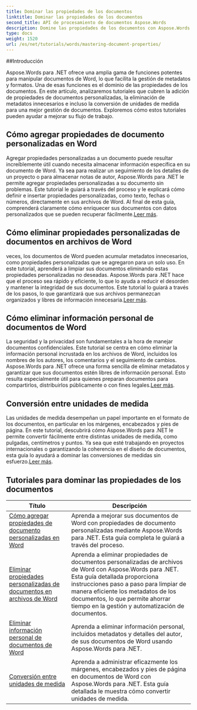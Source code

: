 ```yaml
---
title: Dominar las propiedades de los documentos
linktitle: Dominar las propiedades de los documentos
second_title: API de procesamiento de documentos Aspose.Words
description: Domine las propiedades de los documentos con Aspose.Words para .NET. Aprenda a agregar, eliminar y convertir unidades de medida en documentos de Word con estos tutoriales fáciles de seguir.
type: docs
weight: 1520
url: /es/net/tutorials/words/mastering-document-properties/
---
```

##Introducción  

Aspose.Words para .NET ofrece una amplia gama de funciones potentes para manipular documentos de Word, lo que facilita la gestión de metadatos y formatos. Una de esas funciones es el dominio de las propiedades de los documentos. En este artículo, analizaremos tutoriales que cubren la adición de propiedades de documentos personalizadas, la eliminación de metadatos innecesarios e incluso la conversión de unidades de medida para una mejor gestión de documentos. Exploremos cómo estos tutoriales pueden ayudar a mejorar su flujo de trabajo.

## Cómo agregar propiedades de documento personalizadas en Word  

Agregar propiedades personalizadas a un documento puede resultar increíblemente útil cuando necesita almacenar información específica en su documento de Word. Ya sea para realizar un seguimiento de los detalles de un proyecto o para almacenar notas de autor, Aspose.Words para .NET le permite agregar propiedades personalizadas a su documento sin problemas. Este tutorial le guiará a través del proceso y le explicará cómo definir e insertar propiedades personalizadas, como texto, fechas o números, directamente en sus archivos de Word. Al final de esta guía, comprenderá claramente cómo enriquecer sus documentos con datos personalizados que se pueden recuperar fácilmente.[Leer más](./adding-custom-document-properties-in-word/).

## Cómo eliminar propiedades personalizadas de documentos en archivos de Word  

 veces, los documentos de Word pueden acumular metadatos innecesarios, como propiedades personalizadas que se agregaron para un solo uso. En este tutorial, aprenderá a limpiar sus documentos eliminando estas propiedades personalizadas no deseadas. Aspose.Words para .NET hace que el proceso sea rápido y eficiente, lo que lo ayuda a reducir el desorden y mantener la integridad de sus documentos. Este tutorial lo guiará a través de los pasos, lo que garantizará que sus archivos permanezcan organizados y libres de información innecesaria.[Leer más](./remove-custom-document-properties-in-word-files/).

## Cómo eliminar información personal de documentos de Word  

 La seguridad y la privacidad son fundamentales a la hora de manejar documentos confidenciales. Este tutorial se centra en cómo eliminar la información personal incrustada en los archivos de Word, incluidos los nombres de los autores, los comentarios y el seguimiento de cambios. Aspose.Words para .NET ofrece una forma sencilla de eliminar metadatos y garantizar que sus documentos estén libres de información personal. Esto resulta especialmente útil para quienes preparan documentos para compartirlos, distribuirlos públicamente o con fines legales.[Leer más](./remove-personal-information-word-document/).

## Conversión entre unidades de medida  

 Las unidades de medida desempeñan un papel importante en el formato de los documentos, en particular en los márgenes, encabezados y pies de página. En este tutorial, descubrirá cómo Aspose.Words para .NET le permite convertir fácilmente entre distintas unidades de medida, como pulgadas, centímetros y puntos. Ya sea que esté trabajando en proyectos internacionales o garantizando la coherencia en el diseño de documentos, esta guía lo ayudará a dominar las conversiones de medidas sin esfuerzo.[Leer más](./converting-between-measurement-units/).

 ## Tutoriales para dominar las propiedades de los documentos
| Título | Descripción |
| --- | --- |
| [Cómo agregar propiedades de documento personalizadas en Word](./adding-custom-document-properties-in-word/) | Aprenda a mejorar sus documentos de Word con propiedades de documento personalizadas mediante Aspose.Words para .NET. Esta guía completa le guiará a través del proceso. |
| [Eliminar propiedades personalizadas de documentos en archivos de Word](./remove-custom-document-properties-in-word-files/) | Aprenda a eliminar propiedades de documentos personalizadas de archivos de Word con Aspose.Words para .NET. Esta guía detallada proporciona instrucciones paso a paso para limpiar de manera eficiente los metadatos de los documentos, lo que permite ahorrar tiempo en la gestión y automatización de documentos. |
| [Eliminar información personal de documentos de Word](./remove-personal-information-word-document/) | Aprenda a eliminar información personal, incluidos metadatos y detalles del autor, de sus documentos de Word usando Aspose.Words para .NET. |
| [Conversión entre unidades de medida](./converting-between-measurement-units/) | Aprenda a administrar eficazmente los márgenes, encabezados y pies de página en documentos de Word con Aspose.Words para .NET. Esta guía detallada le muestra cómo convertir unidades de medida. |
